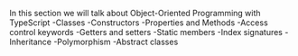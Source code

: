 In this section we will talk about Object-Oriented Programming with TypeScript
-Classes
-Constructors
-Properties and Methods
-Access control keywords
-Getters and setters
-Static members
-Index signatures
-Inheritance
-Polymorphism
-Abstract classes
